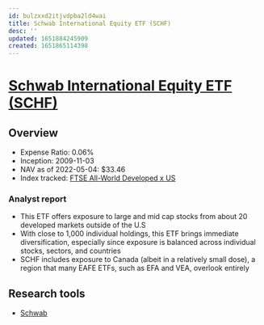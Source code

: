 ```yaml
---
id: bulzxxd2itjvdpba2ld4wai
title: Schwab International Equity ETF (SCHF)
desc: ''
updated: 1651884245909
created: 1651865114398
---
```

# [Schwab International Equity ETF (SCHF)](https://etfdb.com/etf/SCHF/#etf-ticker-profile)
## Overview

- Expense Ratio: 0.06%
- Inception: 2009-11-03
- NAV as of 2022-05-04: $33.46
- Index tracked: [FTSE All-World Developed x US](https://etfdb.com/index/ftse-all-world-developed-x-us/)

### Analyst report

- This ETF offers exposure to large and mid cap stocks from about 20 developed markets outside of the U.S
- With close to 1,000 individual holdings, this ETF brings immediate diversification, especially since exposure is balanced across individual stocks, sectors, and countries
- SCHF includes exposure to Canada (albeit in a relatively small dose), a region that many EAFE ETFs, such as EFA and VEA, overlook entirely

## Research tools

- [Schwab](https://www.schwab.com/research/etfs/quotes/summary/schf)
